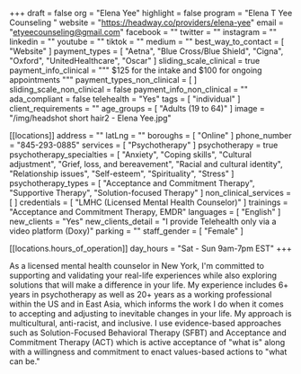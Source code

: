+++
draft = false
org = "Elena Yee"
highlight = false
program = "Elena T Yee Counseling "
website = "https://headway.co/providers/elena-yee"
email = "etyeecounseling@gmail.com"
facebook = ""
twitter = ""
instagram = ""
linkedin = ""
youtube = ""
tiktok = ""
medium = ""
best_way_to_contact = [ "Website" ]
payment_types = [
  "Aetna",
  "Blue Cross/Blue Shield",
  "Cigna",
  "Oxford",
  "UnitedHealthcare",
  "Oscar"
]
sliding_scale_clinical = true
payment_info_clinical = """
$125 for the intake and $100 for ongoing appointments
"""
payment_types_non_clinical = [ ]
sliding_scale_non_clinical = false
payment_info_non_clinical = ""
ada_compliant = false
telehealth = "Yes"
tags = [ "individual" ]
client_requirements = ""
age_groups = [ "Adults (19 to 64)" ]
image = "/img/headshot short hair2 - Elena Yee.jpg"

[[locations]]
address = ""
latLng = ""
boroughs = [ "Online" ]
phone_number = "845-293-0885"
services = [ "Psychotherapy" ]
psychotherapy = true
psychotherapy_specialties = [
  "Anxiety",
  "Coping skills",
  "Cultural adjustment",
  "Grief, loss, and bereavement",
  "Racial and cultural identity",
  "Relationship issues",
  "Self-esteem",
  "Spirituality",
  "Stress"
]
psychotherapy_types = [
  "Acceptance and Commitment Therapy",
  "Supportive Therapy",
  "Solution-focused Therapy"
]
non_clinical_services = [ ]
credentials = [ "LMHC (Licensed Mental Health Counselor)" ]
trainings = "Acceptance and Commitment Therapy, EMDR"
languages = [ "English" ]
new_clients = "Yes"
new_clients_detail = "I provide Telehealth only via a video platform (Doxy)"
parking = ""
staff_gender = [ "Female" ]

  [[locations.hours_of_operation]]
  day_hours = "Sat - Sun 9am-7pm EST"
+++


As a licensed mental health counselor in New York, I'm committed to supporting and validating your real-life experiences while also exploring solutions that will make a difference in your life. My experience includes 6+ years in psychotherapy as well as 20+ years as a working professional within the US and in East Asia, which informs the work I do when it comes to accepting and adjusting to inevitable changes in your life. My approach is multicultural, anti-racist, and inclusive. I use evidence-based approaches such as Solution-Focused Behavioral Therapy (SFBT) and Acceptance and Commitment Therapy (ACT) which is active acceptance of "what is" along with a willingness and commitment to enact values-based actions to "what can be."
